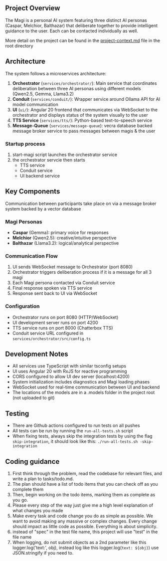 ## Project Overview

The Magi is a personal AI system featuring three distinct AI personas (Caspar, Melchior, Balthazar) that deliberate together to provide intelligent guidance to the user. Each can be contacted individually as well.

More detail on the project can be found in the [project-context.md](project-context.md) file in the root directory

## Architecture

The system follows a microservices architecture:

1. **Orchestrator** (`services/orchestrator/`): Main service that coordinates deliberation between three AI personas using different models (Qwen2.5, Gemma, Llama3.2)
2. **Conduit** (`services/conduit/`): Wrapper service around Ollama API for AI model communication
3. **UI** (`ui/`): Angular 20 frontend that communicates via WebSocket to the orchestrator and displays status of the system visually to the user
4. **TTS Service** (`services/tts/`): Python-based text-to-speech service
5. **Message-Queue** (`services/message-queue`): vecra database backed message broker service to pass messages between magis & the user

### Startup process
1. start-magi script launches the orchestrator service
2. the orchestrator servcie then starts
    - TTS service
    - Conduit service
    - UI backend service

## Key Components
Communication between participants take place on via a message broker system backed by a vector database

### Magi Personas
- **Caspar** (Gemma): primary voice for responses
- **Melchior** (Qwen2.5): creative/intuitive perspective  
- **Balthazar** (Llama3.2): logical/analytical perspective

### Communication Flow
1. UI sends WebSocket message to Orchestrator (port 8080)
2. Orchestrator triggers deliberation process if it is a message for all 3 magi
3. Each Magi persona contacted via Conduit service
4. Final response spoken via TTS service
5. Response sent back to UI via WebSocket

### Configuration
- Orchestrator runs on port 8080 (HTTP/WebSocket)
- UI development server runs on port 4200
- TTS service runs on port 8000 (Chatterbox TTS)
- Conduit service URL configured in `services/orchestrator/src/config.ts`

## Development Notes

- All services use TypeScript with similar tsconfig setups
- UI uses Angular 20 with RxJS for reactive programming
- CORS configured to allow UI dev server (localhost:4200)
- System initialization includes diagnostics and Magi loading phases
- WebSocket used for real-time communication between UI and backend
- The locations of the models are in a .models folder in the project root (not uploaded to git)

## Testing

- There are Github actions configured to run tests on all pushes
- All tests can be run by running the `run-all-tests.sh` script
- When fixing tests, always skip the integration tests by using the flag `skip-integration`, it should look like this: `./run-all-tests.sh -skip-integration`

## Coding guidance

1. First think through the problem, read the codebase for relevant files, and write a plan to tasks/todo.md.
2. The plan should have a list of todo items that you can check off as you complete them
3. Then, begin working on the todo items, marking them as complete as you go.
4. Please every step of the way just give me a high level explanation of what changes you made
5. Make every task and code change you do as simple as possible. We want to avoid making any massive or complex changes. Every change should impact as little code as possible. Everything is about simplicity.
6. instead of "spec" in the test file name, this project will use "test" in the file name
7. When logging, do not submit objects as a 2nd parameter like this logger.log('text:', obj), instead log like this logger.log(`text: ${obj}`) use JSON.stringify if you need to.
